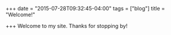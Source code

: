 +++
date = "2015-07-28T09:32:45-04:00"
tags = ["blog"]
title = "Welcome!"

+++
Welcome to my site. Thanks for stopping by!
